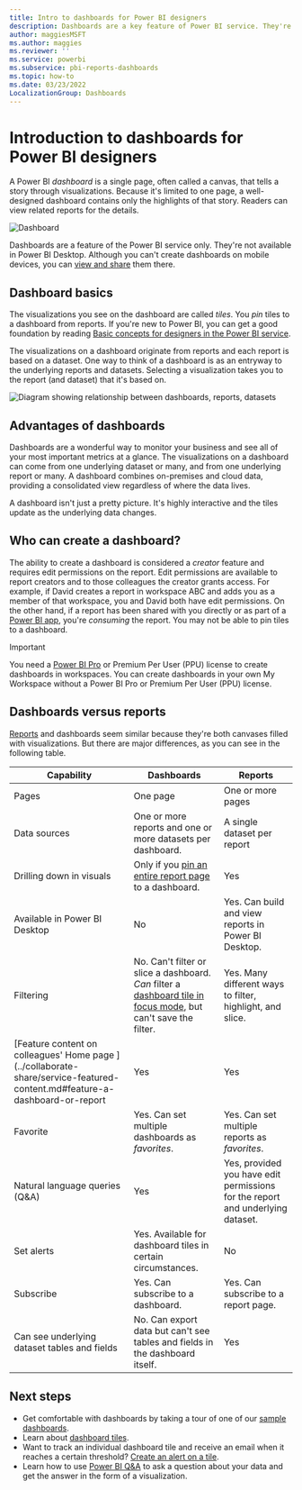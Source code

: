 ```yaml
---
title: Intro to dashboards for Power BI designers
description: Dashboards are a key feature of Power BI service. They're a single page, often called a canvas, that tells a story through visualizations.
author: maggiesMSFT
ms.author: maggies
ms.reviewer: ''
ms.service: powerbi
ms.subservice: pbi-reports-dashboards
ms.topic: how-to
ms.date: 03/23/2022
LocalizationGroup: Dashboards
---
```

# Introduction to dashboards for Power BI designers

A Power BI *dashboard* is a single page, often called a canvas, that tells a story through visualizations. Because it's limited to one page, a well-designed dashboard contains only the highlights of that story. Readers can view related reports for the details.

![Dashboard](media/service-dashboards/power-bi-dashboard2.png)

Dashboards are a feature of the Power BI service only. They're not available in Power BI Desktop. Although you can't create dashboards on mobile devices, you can [view and share](../consumer/mobile/mobile-apps-view-dashboard.md) them there.

## Dashboard basics 

The visualizations you see on the dashboard are called *tiles*. You *pin* tiles to a dashboard from reports. If you're new to Power BI, you can get a good foundation by reading [Basic concepts for designers in the Power BI service](../fundamentals/service-basic-concepts.md).

The visualizations on a dashboard originate from reports and each report is based on a dataset. One way to think of a dashboard is as an entryway to the underlying reports and datasets. Selecting a visualization takes you to the report (and dataset) that it's based on.

![Diagram showing relationship between dashboards, reports, datasets](media/service-dashboards/power-bi-diagram.png)

## Advantages of dashboards
Dashboards are a wonderful way to monitor your business and see all of your most important metrics at a glance. The visualizations on a dashboard can come from one underlying dataset or many, and from one underlying report or many. A dashboard combines on-premises and cloud data, providing a consolidated view regardless of where the data lives.

A dashboard isn't just a pretty picture. It's highly interactive and the tiles update as the underlying data changes.

## Who can create a dashboard?
The ability to create a dashboard is considered a *creator* feature and requires edit permissions on the report. Edit permissions are available to report creators and to those colleagues the creator grants access. For example, if David creates a report in workspace ABC and adds you as a member of that workspace, you and David both have edit permissions. On the other hand, if a report has been shared with you directly or as part of a [Power BI app](../collaborate-share/service-create-distribute-apps.md), you're *consuming* the report. You may not be able to pin tiles to a dashboard. 

> [!IMPORTANT]
> You need a [Power BI Pro](../fundamentals/service-features-license-type.md) or Premium Per User (PPU) license to create dashboards in workspaces. You can create dashboards in your own My Workspace without a Power BI Pro or Premium Per User (PPU) license.


## Dashboards versus reports
[Reports](../consumer/end-user-reports.md) and dashboards seem similar because they're both canvases filled with visualizations. But there are major differences, as you can see in the following table.

| **Capability** | **Dashboards** | **Reports** |
| --- | --- | --- |
| Pages |One page |One or more pages |
| Data sources |One or more reports and one or more datasets per dashboard. |A single dataset per report |
| Drilling down in visuals | Only if you [pin an entire report page](service-dashboard-pin-live-tile-from-report.md) to a dashboard. | Yes |
| Available in Power BI Desktop |No | Yes. Can build and view reports in Power BI Desktop. |
| Filtering |No. Can't filter or slice a dashboard. *Can* filter a [dashboard tile in focus mode](../consumer/end-user-focus.md#working-in-focus-mode), but can't save the filter. |Yes. Many different ways to filter, highlight, and slice. |
| [Feature content on colleagues' Home page ](../collaborate-share/service-featured-content.md#feature-a-dashboard-or-report |Yes |Yes |
| Favorite | Yes. Can set multiple dashboards as *favorites*. | Yes. Can set multiple reports as *favorites*. |
| Natural language queries (Q&A) |Yes | Yes, provided you have edit permissions for the report and underlying dataset. |
| Set alerts |Yes. Available for dashboard tiles in certain circumstances. |No |
| Subscribe |Yes. Can subscribe to a dashboard. |Yes. Can subscribe to a report page. |
| Can see underlying dataset tables and fields |No. Can export data but can't see tables and fields in the dashboard itself. |Yes |


## Next steps
* Get comfortable with dashboards by taking a tour of one of our [sample dashboards](sample-tutorial-connect-to-the-samples.md).
* Learn about [dashboard tiles](service-dashboard-tiles.md).
* Want to track an individual dashboard tile and receive an email when it reaches a certain threshold? [Create an alert on a tile](service-set-data-alerts.md).
* Learn how to use [Power BI Q&A](power-bi-tutorial-q-and-a.md) to ask a question about your data and get the answer in the form of a visualization.
